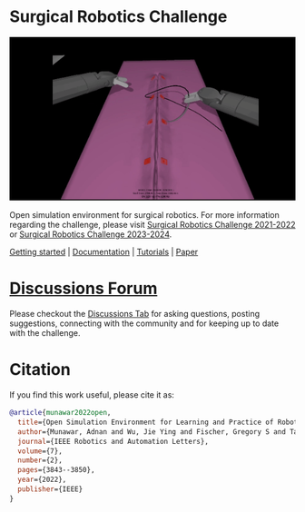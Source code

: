 # Surgical Robotics Challenge

<p align="center">
<img src=./media/figure_eight.gif width="640"/>
</p>

Open simulation environment for surgical robotics. For more information regarding the challenge, please visit [Surgical Robotics Challenge 2021-2022](https://surgical-robotics-ai.github.io/surgical-robotics-challenge/challenge-2021.html) or [Surgical Robotics Challenge 2023-2024](https://surgical-robotics-ai.github.io/surgical-robotics-challenge-2023/challenge-2023.html).


[Getting started](#getting_started) | [Documentation](https://surgical-robotics-challenge.readthedocs.io/en/latest/) | [Tutorials](https://surgical-robotics-challenge.readthedocs.io/en/latest/Tutorials/) | [Paper](https://par.nsf.gov/servlets/purl/10352800)


# [Discussions Forum](https://github.com/surgical-robotics-ai/surgical_robotics_challenge/discussions)
Please checkout the [Discussions Tab](https://github.com/surgical-robotics-ai/surgical_robotics_challenge/discussions) for asking questions, posting suggestions, connecting with the community and for keeping up to date with the challenge.


# Citation
If you find this work useful, please cite it as:

```bibtex
@article{munawar2022open,
  title={Open Simulation Environment for Learning and Practice of Robot-Assisted Surgical Suturing},
  author={Munawar, Adnan and Wu, Jie Ying and Fischer, Gregory S and Taylor, Russell H and Kazanzides, Peter},
  journal={IEEE Robotics and Automation Letters},
  volume={7},
  number={2},
  pages={3843--3850},
  year={2022},
  publisher={IEEE}
}
```
